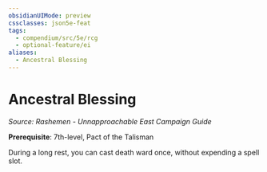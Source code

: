 ```yaml
---
obsidianUIMode: preview
cssclasses: json5e-feat
tags:
  - compendium/src/5e/rcg
  - optional-feature/ei
aliases:
  - Ancestral Blessing
---
```

# Ancestral Blessing
*Source: Rashemen - Unnapproachable East Campaign Guide*  

**Prerequisite**: 7th-level, Pact of the Talisman

During a long rest, you can cast death ward once, without expending a spell slot.